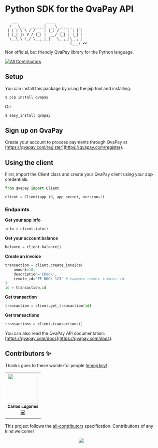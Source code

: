 # Python SDK for the QvaPay API

```
   ___             ____             
  / _ \__   ____ _|  _ \ __ _ _   _ 
 | | | \ \ / / _` | |_) / _` | | | |
 | |_| |\ V / (_| |  __/ (_| | |_| |
  \__\_\ \_/ \__,_|_|   \__,_|\__, |
                              |___/ ✔️✔️

```

Non official, but friendly QvaPay library for the Python language.

<!-- ALL-CONTRIBUTORS-BADGE:START - Do not remove or modify this section -->
[![All Contributors](https://img.shields.io/badge/all_contributors-1-orange.svg?style=flat-square)](#contributors-)
<!-- ALL-CONTRIBUTORS-BADGE:END -->

## Setup

You can install this package by using the pip tool and installing:

```bash
$ pip install qvapay
```

Or:

```bash
$ easy_install qvapay
```

## Sign up on QvaPay

Create your account to process payments through QvaPay at [https://qvapay.com/register](https://qvapay.com/register).

## Using the client

First, import the Client class and create your QvaPay client using your app credentials.

```python
from qvapay import Client

client = Client(app_id, app_secret, version=1)
```

### Endpoints

**Get your app info**

```python
info = client.info()
```

**Get your account balance**

```python
balance = client.balance()
```

**Create an invoice**

```python
transaction = client.create_invoice(
    amount=10,
    description='Ebook',
    remote_id='EE-BOOk-123' # example remote invoice id
)
id = transaction.id
```

**Get transaction**

```python
transaction = client.get_transaction(id)
```

**Get transactions**

```python
transactions = client.transactions()
```

You can also read the QvaPay API documentation: [https://qvapay.com/docs](https://qvapay.com/docs).

## Contributors ✨

Thanks goes to these wonderful people ([emoji key](https://allcontributors.org/docs/en/emoji-key)):

<!-- ALL-CONTRIBUTORS-LIST:START - Do not remove or modify this section -->
<!-- prettier-ignore-start -->
<!-- markdownlint-disable -->
<table>
  <tr>
    <td align="center"><a href="https://bio.link/lugodev"><img src="https://avatars.githubusercontent.com/u/18733370?v=4?s=100" width="100px;" alt=""/><br /><sub><b>Carlos Lugones</b></sub></a><br /><a href="https://github.com/lugodev/Qvapay Python/commits?author=lugodev" title="Code">💻</a></td>
  </tr>
</table>

<!-- markdownlint-restore -->
<!-- prettier-ignore-end -->

<!-- ALL-CONTRIBUTORS-LIST:END -->

This project follows the [all-contributors](https://github.com/all-contributors/all-contributors) specification. Contributions of any kind welcome!

<p align="center">
    <img src="http://ForTheBadge.com/images/badges/made-with-python.svg">
</p>
